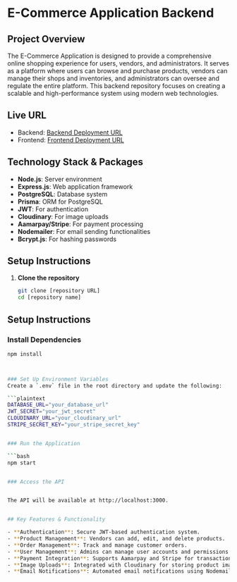 # E-Commerce Application Backend

## Project Overview

The E-Commerce Application is designed to provide a comprehensive online shopping experience for users, vendors, and administrators. It serves as a platform where users can browse and purchase products, vendors can manage their shops and inventories, and administrators can oversee and regulate the entire platform. This backend repository focuses on creating a scalable and high-performance system using modern web technologies.

## Live URL

- Backend: [Backend Deployment URL](#)
- Frontend: [Frontend Deployment URL](#)

## Technology Stack & Packages

- **Node.js**: Server environment
- **Express.js**: Web application framework
- **PostgreSQL**: Database system
- **Prisma**: ORM for PostgreSQL
- **JWT**: For authentication
- **Cloudinary**: For image uploads
- **Aamarpay/Stripe**: For payment processing
- **Nodemailer**: For email sending functionalities
- **Bcrypt.js**: For hashing passwords

## Setup Instructions

1. **Clone the repository**
   ```bash
   git clone [repository URL]
   cd [repository name]
   ```

## Setup Instructions

### Install Dependencies

````bash
npm install



### Set Up Environment Variables
Create a `.env` file in the root directory and update the following:

```plaintext
DATABASE_URL="your_database_url"
JWT_SECRET="your_jwt_secret"
CLOUDINARY_URL="your_cloudinary_url"
STRIPE_SECRET_KEY="your_stripe_secret_key"


### Run the Application

```bash
npm start


### Access the API


The API will be available at http://localhost:3000.


## Key Features & Functionality

- **Authentication**: Secure JWT-based authentication system.
- **Product Management**: Vendors can add, edit, and delete products.
- **Order Management**: Track and manage customer orders.
- **User Management**: Admins can manage user accounts and permissions.
- **Payment Integration**: Supports Aamarpay and Stripe for transactions.
- **Image Uploads**: Integrated with Cloudinary for storing product images.
- **Email Notifications**: Automated email notifications using Nodemailer.
````
